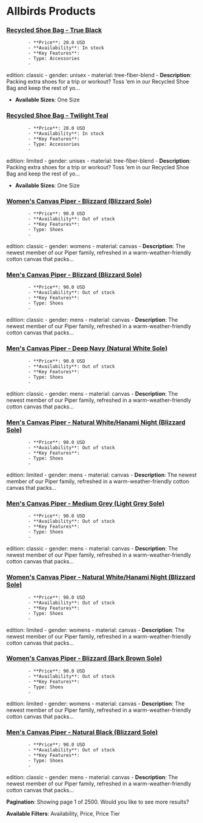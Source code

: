 # Allbirds Products

### [Recycled Shoe Bag - True Black](https://www.allbirds.com/products/recycled-shoe-bag)
            - **Price**: 20.0 USD
            - **Availability**: In stock
            - **Key Features**:
            - Type: Accessories
            - 
edition: classic  - gender: unisex  - material: tree-fiber-blend
            - **Description**: Packing extra shoes for a trip or workout? Toss ‘em in our Recycled Shoe Bag and keep the rest of yo...
- **Available Sizes**: One Size
            
### [Recycled Shoe Bag - Twilight Teal](https://www.allbirds.com/products/recycled-shoe-bag-twilight-teal)
            - **Price**: 20.0 USD
            - **Availability**: In stock
            - **Key Features**:
            - Type: Accessories
            - 
edition: limited  - gender: unisex  - material: tree-fiber-blend
            - **Description**: Packing extra shoes for a trip or workout? Toss ‘em in our Recycled Shoe Bag and keep the rest of yo...
- **Available Sizes**: One Size
            
### [Women's Canvas Piper - Blizzard (Blizzard Sole)](https://www.allbirds.com/products/womens-canvas-pipers)
            - **Price**: 90.0 USD
            - **Availability**: Out of stock
            - **Key Features**:
            - Type: Shoes
            - 
edition: classic  - gender: womens  - material: canvas
            - **Description**: The newest member of our Piper family, refreshed in a warm-weather-friendly cotton canvas that packs...
            
### [Men's Canvas Piper - Blizzard (Blizzard Sole)](https://www.allbirds.com/products/mens-canvas-pipers)
            - **Price**: 90.0 USD
            - **Availability**: Out of stock
            - **Key Features**:
            - Type: Shoes
            - 
edition: classic  - gender: mens  - material: canvas
            - **Description**: The newest member of our Piper family, refreshed in a warm-weather-friendly cotton canvas that packs...
            
### [Men's Canvas Piper - Deep Navy (Natural White Sole)](https://www.allbirds.com/products/mens-canvas-pipers-deep-navy)
            - **Price**: 90.0 USD
            - **Availability**: Out of stock
            - **Key Features**:
            - Type: Shoes
            - 
edition: classic  - gender: mens  - material: canvas
            - **Description**: The newest member of our Piper family, refreshed in a warm-weather-friendly cotton canvas that packs...
            
### [Men's Canvas Piper - Natural White/Hanami Night (Blizzard Sole)](https://www.allbirds.com/products/mens-canvas-pipers-natural-white-hanami-night)
            - **Price**: 90.0 USD
            - **Availability**: Out of stock
            - **Key Features**:
            - Type: Shoes
            - 
edition: limited  - gender: mens  - material: canvas
            - **Description**: The newest member of our Piper family, refreshed in a warm-weather-friendly cotton canvas that packs...
            
### [Men's Canvas Piper - Medium Grey (Light Grey Sole)](https://www.allbirds.com/products/mens-canvas-pipers-medium-grey)
            - **Price**: 90.0 USD
            - **Availability**: Out of stock
            - **Key Features**:
            - Type: Shoes
            - 
edition: classic  - gender: mens  - material: canvas
            - **Description**: The newest member of our Piper family, refreshed in a warm-weather-friendly cotton canvas that packs...
            
### [Women's Canvas Piper - Natural White/Hanami Night (Blizzard Sole)](https://www.allbirds.com/products/womens-canvas-pipers-natural-white-hanami-night)
            - **Price**: 90.0 USD
            - **Availability**: Out of stock
            - **Key Features**:
            - Type: Shoes
            - 
edition: limited  - gender: womens  - material: canvas
            - **Description**: The newest member of our Piper family, refreshed in a warm-weather-friendly cotton canvas that packs...
            
### [Women's Canvas Piper - Blizzard (Bark Brown Sole)](https://www.allbirds.com/products/womens-canvas-pipers-blizzard-bark-brown)
            - **Price**: 90.0 USD
            - **Availability**: Out of stock
            - **Key Features**:
            - Type: Shoes
            - 
edition: limited  - gender: womens  - material: canvas
            - **Description**: The newest member of our Piper family, refreshed in a warm-weather-friendly cotton canvas that packs...
            
### [Men's Canvas Piper - Natural Black (Blizzard Sole)](https://www.allbirds.com/products/mens-canvas-pipers-natural-black-blizzard)
            - **Price**: 90.0 USD
            - **Availability**: Out of stock
            - **Key Features**:
            - Type: Shoes
            - 
edition: classic  - gender: mens  - material: canvas
            - **Description**: The newest member of our Piper family, refreshed in a warm-weather-friendly cotton canvas that packs...
            

**Pagination**: Showing page 1 of 2500. Would you like to see more results?

**Available Filters**: Availability, Price, Price Tier
